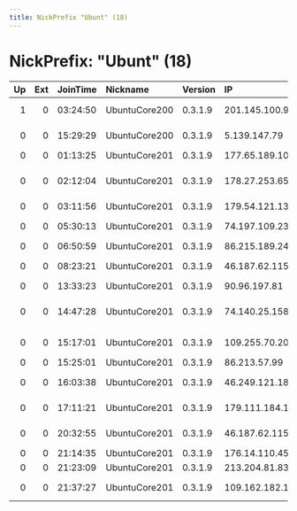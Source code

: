 ```yaml
---
title: NickPrefix "Ubunt" (18)
---
```


# NickPrefix: "Ubunt" (18)

|   Up |   Ext | JoinTime   | Nickname      | Version   | IP              | AS                              | CC   |   ORp |   Dirp | OS    | Contact   |   eFamMembers |
|-----:|------:|:-----------|:--------------|:----------|:----------------|:--------------------------------|:-----|------:|-------:|:------|:----------|--------------:|
|    1 |     0 | 03:24:50   | UbuntuCore200 | 0.3.1.9   | 201.145.100.91  | Uninet S.A. de C.V.             | mx   | 41821 |      0 | Linux | None      |             1 |
|    0 |     0 | 15:29:29   | UbuntuCore200 | 0.3.1.9   | 5.139.147.79    | PJSC Rostelecom                 | ru   | 34703 |      0 | Linux | None      |             1 |
|    0 |     0 | 01:13:25   | UbuntuCore201 | 0.3.1.9   | 177.65.189.109  | CLARO S.A.                      | br   | 45665 |      0 | Linux | None      |             1 |
|    0 |     0 | 02:12:04   | UbuntuCore201 | 0.3.1.9   | 178.27.253.65   | Vodafone Kabel Deutschland GmbH | de   | 35433 |      0 | Linux | None      |             1 |
|    0 |     0 | 03:11:56   | UbuntuCore201 | 0.3.1.9   | 179.54.121.13   | Tim Celular S.A.                | br   | 40259 |      0 | Linux | None      |             1 |
|    0 |     0 | 05:30:13   | UbuntuCore201 | 0.3.1.9   | 74.197.109.238  | Suddenlink Communications       | us   | 46573 |      0 | Linux | None      |             1 |
|    0 |     0 | 06:50:59   | UbuntuCore201 | 0.3.1.9   | 86.215.189.243  | Orange                          | fr   | 39575 |      0 | Linux | None      |             1 |
|    0 |     0 | 08:23:21   | UbuntuCore201 | 0.3.1.9   | 46.187.62.115   | Net By Net Holding LLC          | ru   | 38595 |      0 | Linux | None      |             1 |
|    0 |     0 | 13:33:23   | UbuntuCore201 | 0.3.1.9   | 90.96.197.81    | Orange                          | fr   | 41637 |      0 | Linux | None      |             1 |
|    0 |     0 | 14:47:28   | UbuntuCore201 | 0.3.1.9   | 74.140.25.158   | Time Warner Cable Internet LLC  | us   | 46503 |      0 | Linux | None      |             1 |
|    0 |     0 | 15:17:01   | UbuntuCore201 | 0.3.1.9   | 109.255.70.206  | Liberty Global Operations B.V.  | ie   | 33777 |      0 | Linux | None      |             1 |
|    0 |     0 | 15:25:01   | UbuntuCore201 | 0.3.1.9   | 86.213.57.99    | Orange                          | fr   | 33397 |      0 | Linux | None      |             1 |
|    0 |     0 | 16:03:38   | UbuntuCore201 | 0.3.1.9   | 46.249.121.180  | Didehban Net Company PJS        | ir   | 36137 |      0 | Linux | None      |             1 |
|    0 |     0 | 17:11:21   | UbuntuCore201 | 0.3.1.9   | 179.111.184.127 | TELEFNICA BRASIL S.A            | br   | 37761 |      0 | Linux | None      |             1 |
|    0 |     0 | 20:32:55   | UbuntuCore201 | 0.3.1.9   | 46.187.62.115   | Net By Net Holding LLC          | ru   | 38153 |      0 | Linux | None      |             1 |
|    0 |     0 | 21:14:35   | UbuntuCore201 | 0.3.1.9   | 176.14.110.45   | VimpelCom                       | ru   | 35083 |      0 | Linux | None      |             1 |
|    0 |     0 | 21:23:09   | UbuntuCore201 | 0.3.1.9   | 213.204.81.83   | TerraNet sal                    | lb   | 43883 |      0 | Linux | None      |             1 |
|    0 |     0 | 21:37:27   | UbuntuCore201 | 0.3.1.9   | 109.162.182.125 | DATAK Internet Engineering, Inc | ir   | 37809 |      0 | Linux | None      |             1 |
